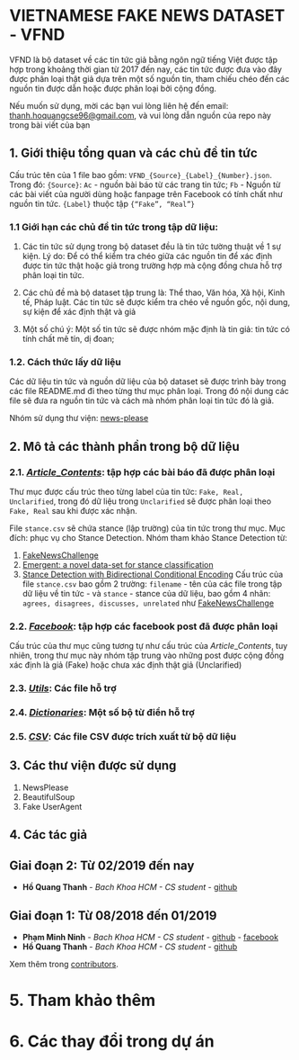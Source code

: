 # VIETNAMESE FAKE NEWS DATASET - VFND

VFND là bộ dataset về các tin tức giả bằng ngôn ngữ tiếng Việt được tập hợp trong khoảng thời gian từ 2017 đến nay, các tin tức được đưa vào đây được phân loại thật giả dựa trên một số nguồn tin, tham chiếu chéo đến các nguồn tin được dẫn hoặc được phân loại bởi cộng đồng. 

Nếu muốn sử dụng, mời các bạn vui lòng liên hệ đến email: thanh.hoquangcse96@gmail.com, và vui lòng dẫn nguồn của repo này trong bài viết của bạn

## 1. Giới thiệu tổng quan và các chủ đề tin tức

Cấu trúc tên của 1 file bao gồm: ```VFND_{Source}_{Label}_{Number}.json```. Trong đó: ```{Source}```: ```Ac``` - nguồn bài báo từ các trang tin tức; ```Fb``` - Nguồn từ các bài viết của người dùng hoặc fanpage trên Facebook có tính chất như nguồn tin tức. ```{Label}``` thuộc tập ```{“Fake”, “Real”}```

### 1.1 Giới hạn các chủ đề tin tức trong tập dữ liệu:

1. Các tin tức sử dụng trong bộ dataset đều là tin tức tường thuật về 1 sự kiện. Lý do: Để có thể kiểm tra chéo giữa các nguồn tin để xác định được tin tức thật hoặc giả trong trường hợp mà cộng đồng chưa hỗ trợ phân loại tin tức.

2. Các chủ đề mà bộ dataset tập trung là: Thể thao, Văn hóa, Xã hội, Kinh tế, Pháp luật. Các tin tức sẽ được kiểm tra chéo về nguồn gốc, nội dung, sự kiện để xác định thật và giả

3. Một số chú ý: Một số tin tức sẽ được nhóm mặc định là tin giả: tin tức có tính chất mê tín, dị đoan;

### 1.2. Cách thức lấy dữ liệu

Các dữ liệu tin tức và nguồn dữ liệu của bộ dataset sẽ được trình bày trong các file README.md đi theo từng thư mục phân loại. Trong đó nội dung các file sẽ đưa ra nguồn tin tức và cách mà nhóm phân loại tin tức đó là giả.

Nhóm sử dụng thư viện: [news-please](https://github.com/fhamborg/news-please) 

## 2. Mô tả các thành phần trong bộ dữ liệu
### 2.1. [_Article_\__Contents_](https://github.com/thanhhocse96/vfnd-vietnamese-fake-news-datasets/tree/master/Article_Contents): tập hợp các bài báo đã được phân loại 

Thư mục được cấu trúc theo từng label của tin tức: ```Fake, Real, Unclarified```, trong đó dữ liệu trong ```Unclarified``` sẽ được phân loại theo ```Fake, Real``` sau khi được xác nhận.

File ```stance.csv``` sẽ chứa stance (lập trường) của tin tức trong thư mục. Mục đích: phục vụ cho Stance Detection. Nhóm tham khảo Stance Detection từ:
1. [FakeNewsChallenge](http://www.fakenewschallenge.org/)
2. [Emergent: a novel data-set for stance classification](http://aclweb.org/anthology/N/N16/N16-1138.pdf)
3. [Stance Detection with Bidirectional Conditional Encoding](https://arxiv.org/abs/1606.05464)
Cấu trúc của file ```stance.csv``` bao gồm 2 trường: ```filename``` - tên của các file trong tập dữ liệu về tin tức - và ```stance``` - stance của dữ liệu, bao gồm 4 nhãn: ```agrees, disagrees, discusses, unrelated``` như [FakeNewsChallenge](http://www.fakenewschallenge.org/)

### 2.2. [_Facebook_](https://github.com/thanhhocse96/vfnd-vietnamese-fake-news-datasets/tree/master/Facebook): tập hợp các facebook post đã được phân loại
Cấu trúc của thư mục cũng tương tự như cấu trúc của _Article_\__Contents_, tuy nhiên, trong thư mục này nhóm tập trung vào những post được cộng đồng xác định là giả (Fake) hoặc chưa xác định thật giả (Unclarified)
### 2.3. [_Utils_](https://github.com/thanhhocse96/vfnd-vietnamese-fake-news-datasets/tree/master/Utils): Các file hỗ trợ


### 2.4. [_Dictionaries_](): Một số bộ từ điển hỗ trợ

### 2.5. [_CSV_](): Các file CSV được trích xuất từ bộ dữ liệu


## 3. Các thư viện được sử dụng

1. NewsPlease
2. BeautifulSoup
3. Fake UserAgent

## 4. Các tác giả
## Giai đoạn 2: Từ 02/2019 đến nay
* **Hồ Quang Thanh** - *Bach Khoa HCM - CS student* - [github](https://github.com/thanhhocse96)
## Giai đoạn 1: Từ 08/2018 đến 01/2019
* **Phạm Minh Ninh** - *Bach Khoa HCM - CS student* - [github](https://github.com/ninh-pm-se) - [facebook](https://www.facebook.com/minhninh.pham)
* **Hồ Quang Thanh** - *Bach Khoa HCM - CS student* - [github](https://github.com/thanhhocse96)

Xem thêm trong [contributors](https://github.com/your/project/contributors).

# 5. Tham khảo thêm
# 6. Các thay đổi trong dự án 
